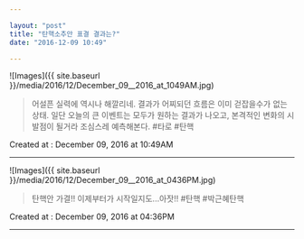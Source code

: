 ```yaml
---

layout: "post"  
title: "탄핵소추안 표결 결과는?"  
date: "2016-12-09 10:49"

---
```


![Images]({{ site.baseurl }}/media/2016/12/December_09__2016_at_1049AM.jpg)

> 어설픈 실력에 역시나 해깔리네. 결과가 어찌되던 흐름은 이미 걷잡을수가 없는 상태. 일단 오늘의 큰 이벤트는 모두가 원하는 결과가 나오고, 본격적인 변화의 시발점이 될거라 조심스레 예측해본다. #타로 #탄핵

Created at : December 09, 2016 at 10:49AM

---

![Images]({{ site.baseurl }}/media/2016/12/December_09__2016_at_0436PM.jpg)

> 탄핵안 가결!! 이제부터가 시작일지도...아잣!! #탄핵 #박근혜탄핵

Created at : December 09, 2016 at 04:36PM

---
